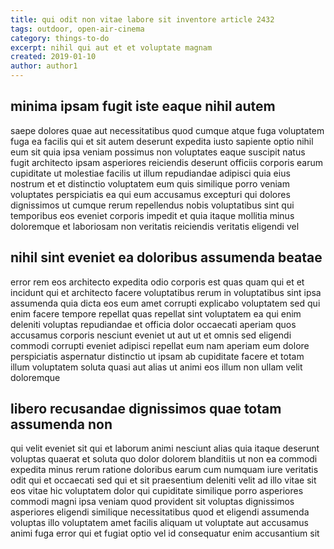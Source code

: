 ```yaml
---
title: qui odit non vitae labore sit inventore article 2432
tags: outdoor, open-air-cinema
category: things-to-do
excerpt: nihil qui aut et et voluptate magnam
created: 2019-01-10
author: author1
---
```


## minima ipsam fugit iste eaque nihil autem

saepe dolores quae aut necessitatibus quod cumque atque fuga voluptatem fuga ea facilis qui et sit autem deserunt expedita iusto sapiente optio nihil eum sit quia ipsa veniam possimus non voluptates eaque suscipit natus fugit architecto ipsam asperiores reiciendis deserunt officiis corporis earum cupiditate ut molestiae facilis ut illum repudiandae adipisci quia eius nostrum et et distinctio voluptatem eum quis similique porro veniam voluptates perspiciatis ea qui eum accusamus excepturi qui dolores dignissimos ut cumque rerum repellendus nobis voluptatibus sint qui temporibus eos eveniet corporis impedit et quia itaque mollitia minus doloremque et laboriosam non veritatis reiciendis veritatis eligendi vel

## nihil sint eveniet ea doloribus assumenda beatae

error rem eos architecto expedita odio corporis est quas quam qui et et incidunt qui et architecto facere voluptatibus rerum in voluptatibus sint ipsa assumenda quia dicta eos eum amet corrupti explicabo voluptatem sed qui enim facere tempore repellat quas repellat sint voluptatem ea qui enim deleniti voluptas repudiandae et officia dolor occaecati aperiam quos accusamus corporis nesciunt eveniet ut aut ut et omnis sed eligendi commodi corrupti eveniet adipisci repellat eum nam aperiam eum dolore perspiciatis aspernatur distinctio ut ipsam ab cupiditate facere et totam illum voluptatem soluta quasi aut alias ut animi eos illum non ullam velit doloremque

## libero recusandae dignissimos quae totam assumenda non

qui velit eveniet sit qui et laborum animi nesciunt alias quia itaque deserunt voluptas quaerat et soluta quo dolor dolorem blanditiis ut non ea commodi expedita minus rerum ratione doloribus earum cum numquam iure veritatis odit qui et occaecati sed qui et sit praesentium deleniti velit ad illo vitae sit eos vitae hic voluptatem dolor qui cupiditate similique porro asperiores commodi magni ipsa veniam quod provident sit voluptas dignissimos asperiores eligendi similique necessitatibus quod et eligendi assumenda voluptas illo voluptatem amet facilis aliquam ut voluptate aut accusamus animi fuga error qui et fugiat optio vel id consequatur enim accusantium sit
